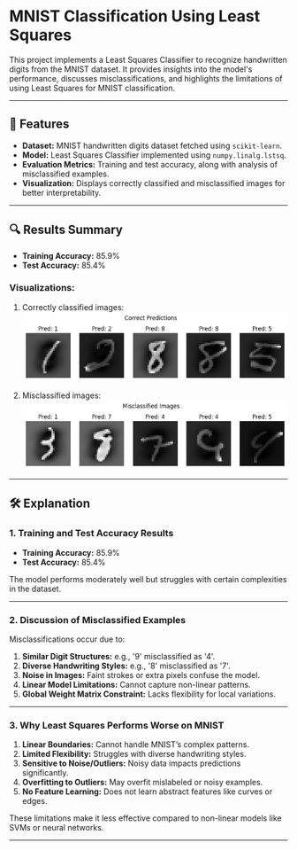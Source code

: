 # MNIST Classification Using Least Squares  

This project implements a Least Squares Classifier to recognize handwritten digits from the MNIST dataset. It provides insights into the model's performance, discusses misclassifications, and highlights the limitations of using Least Squares for MNIST classification.  

---

## 📌 Features  
- **Dataset:** MNIST handwritten digits dataset fetched using `scikit-learn`.  
- **Model:** Least Squares Classifier implemented using `numpy.linalg.lstsq`.  
- **Evaluation Metrics:** Training and test accuracy, along with analysis of misclassified examples.  
- **Visualization:** Displays correctly classified and misclassified images for better interpretability.  

---
## 🔍 Results Summary  

- **Training Accuracy:** 85.9%  
- **Test Accuracy:** 85.4%  

### Visualizations:  
1. Correctly classified images:  
   ![Correct Predictions](pe1.png)  

2. Misclassified images:  
   ![Misclassified Images](pe2.png)  

---

## 🛠 Explanation  

### **1. Training and Test Accuracy Results**  
- **Training Accuracy:** 85.9%  
- **Test Accuracy:** 85.4%  

The model performs moderately well but struggles with certain complexities in the dataset.

---

### **2. Discussion of Misclassified Examples**  
Misclassifications occur due to:  
1. **Similar Digit Structures:** e.g., '9' misclassified as '4'.  
2. **Diverse Handwriting Styles:** e.g., '8' misclassified as '7'.  
3. **Noise in Images:** Faint strokes or extra pixels confuse the model.  
4. **Linear Model Limitations:** Cannot capture non-linear patterns.  
5. **Global Weight Matrix Constraint:** Lacks flexibility for local variations.

---

### **3. Why Least Squares Performs Worse on MNIST**  
1. **Linear Boundaries:** Cannot handle MNIST’s complex patterns.  
2. **Limited Flexibility:** Struggles with diverse handwriting styles.  
3. **Sensitive to Noise/Outliers:** Noisy data impacts predictions significantly.  
4. **Overfitting to Outliers:** May overfit mislabeled or noisy examples.  
5. **No Feature Learning:** Does not learn abstract features like curves or edges.

These limitations make it less effective compared to non-linear models like SVMs or neural networks.

---




